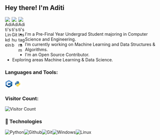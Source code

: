 

## Hey there! I'm Aditi


 
<a href="https://www.linkedin.com/in/adititripathi8149/">
  <img align="left" alt="Aditi's Linkdein" width="22px" src="https://cdn.jsdelivr.net/npm/simple-icons@v3/icons/linkedin.svg" />
</a>

<a href="https://www.github.com/aditi8149">
  <img align="left" alt="Aditi's Github" width="22px" src="https://cdn.jsdelivr.net/npm/simple-icons@v3/icons/github.svg" />

<a href="https://www.instagram.com/adititripathi__/">
  <img align="left" alt="Aditi's Instagram" width="22px" src="https://cdn.jsdelivr.net/npm/simple-icons@v3/icons/instagram.svg" />
</a>


<br/>
<br/>


-  I'm a Pre-Final Year Undergrad Student majoring in Computer Science and Engineering.
-  I’m currently working on Machine Learning and Data Structures & Algorithms.
-  I'm an Open Source Contributor.
-  Exploring areas Machine Learning & Data Science.
  
 ### Languages and Tools:  


<code><img height="25" src="https://raw.githubusercontent.com/github/explore/80688e429a7d4ef2fca1e82350fe8e3517d3494d/topics/cpp/cpp.png"></code>
<code><img height="25" src="https://raw.githubusercontent.com/github/explore/80688e429a7d4ef2fca1e82350fe8e3517d3494d/topics/python/python.png"></code> 

 
 ### Visitor Count:
![Visitor Count](https://profile-counter.glitch.me/aditi8149/count.svg)
 
 ### 🔧 Technologies
![Python](https://img.icons8.com/color/30/000000/python.png)![Github](https://img.icons8.com/material-outlined/25/github.png)![Git](https://img.icons8.com/color/25/git.png)![Windows](https://img.icons8.com/color/30/windows-10.png)![Linux](https://img.icons8.com/color/30/linux.png)



 
